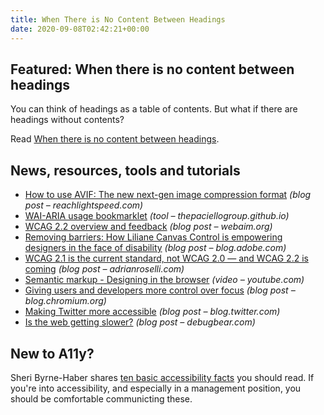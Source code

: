 ```yaml
---
title: When There is No Content Between Headings
date: 2020-09-08T02:42:21+00:00
---
```


## Featured: When there is no content between headings

You can think of headings as a table of contents. But what if there are headings without contents?

Read [When there is no content between headings](https://hiddedevries.nl/en/blog/2020-09-05-when-there-is-no-content-between-headings).

## News, resources, tools and tutorials

- [How to use AVIF: The new next-gen image compression format](https://reachlightspeed.com/blog/using-the-new-high-performance-avif-image-format-on-the-web-today/) *(blog post – reachlightspeed.com)*
- [WAI-ARIA usage bookmarklet](https://thepaciellogroup.github.io/WAI-ARIA-Usage/WAI-ARIA_usage.html) *(tool – thepaciellogroup.github.io)*
- [WCAG 2.2 overview and feedback](https://webaim.org/blog/wcag-2-2-overview-and-feedback/) *(blog post – webaim.org)*
- [Removing barriers: How Liliane Canvas Control is empowering designers in the face of disability](https://blog.adobe.com/en/publish/2020/08/31/liliane-canvas-control-plugin-designers-with-disabilities.html#gs.ezi9fq) *(blog post – blog.adobe.com)*
- [WCAG 2.1 is the current standard, not WCAG 2.0 — and WCAG 2.2 is coming](https://adrianroselli.com/2020/09/wcag-2-1-is-the-current-standard-not-wcag-2-0-and-wcag-2-2-is-coming.html) *(blog post – adrianroselli.com)*
- [Semantic markup - Designing in the browser](https://www.youtube.com/watch?v=arMgwKY52Bs) *(video – youtube.com)*
- [Giving users and developers more control over focus](https://blog.chromium.org/2020/09/giving-users-and-developers-more.html) *(blog post – blog.chromium.org)*
- [Making Twitter more accessible](https://blog.twitter.com/en_us/topics/company/2020/making-twitter-more-accessible.html) *(blog post – blog.twitter.com)*
- [Is the web getting slower?](https://www.debugbear.com/blog/is-the-web-getting-slower) *(blog post – debugbear.com)*

## New to A11y?

Sheri Byrne-Haber shares [ten basic accessibility facts](https://sheribyrnehaber.com/ten-basic-accessibility-facts/) you should read. If you're into accessibility, and especially in a management position, you should be comfortable communicting these.
